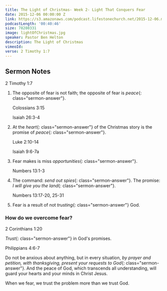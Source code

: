 ```yaml
---
title: The Light of Christmas- Week 2- Light That Conquers Fear
date: 2015-12-06 00:00:00 Z
link: https://s3.amazonaws.com/podcast.lifestonechurch.net/2015-12-06.mp3
podcastLength: '00:40:46'
size: 78280331
image: lightOfChristmas.jpg
speaker: Pastor Ben Helton
description: The Light of Christmas
vimeoId: 
verse: 2 Timothy 1:7
---
```


## Sermon Notes

2 Timothy 1:7

1. The opposite of fear is not faith; the opposite of fear is *peace*{: class="sermon-answer"}.

    Colossians 3:15

    Isaiah 26:3-4

1. At the *heart*{: class="sermon-answer"} of the Christmas story is the promise of *peace*{: class="sermon-answer"}.

    Luke 2:10-14

    Isaiah 9:6-7a

1. Fear makes is miss *opportunities*{: class="sermon-answer"}.

    Numbers 13:1-3

1. The command: *send out spies*{: class="sermon-answer"}. The promise: *I will give you the land*{: class="sermon-answer"}.

    Numbers 13:17-20, 25-31

1. Fear is a result of not *trusting*{: class="sermon-answer"} God.

### How do we overcome fear?

2 Corinthians 1:20

*Trust*{: class="sermon-answer"} in God's promises.

Philippians 4:6-7

Do not be anxious about anything, but in every situation, *by prayer and petition, with thanksgiving, present your requests to God*{: class="sermon-answer"}. And the peace of God, which transcends all understanding, will guard your hearts and your minds in Christ Jesus.

When we fear, we trust the problem more than we trust God.
